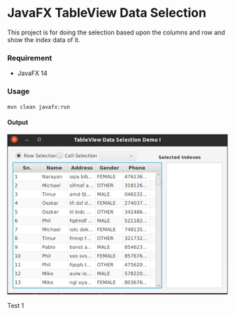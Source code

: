 # JavaFX TableView Data Selection

This project is for doing the selection based upon the columns and row and show the index data of it. 

### Requirement
- JavaFX 14

### Usage
```shell script
mvn clean javafx:run
```

#### Output
![Table View Data Selection](output.png)

Test 1

